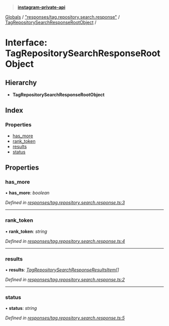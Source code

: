 > **[instagram-private-api](../README.md)**

[Globals](../README.md) / ["responses/tag.repository.search.response"](../modules/_responses_tag_repository_search_response_.md) / [TagRepositorySearchResponseRootObject](_responses_tag_repository_search_response_.tagrepositorysearchresponserootobject.md) /

# Interface: TagRepositorySearchResponseRootObject

## Hierarchy

* **TagRepositorySearchResponseRootObject**

## Index

### Properties

* [has_more](_responses_tag_repository_search_response_.tagrepositorysearchresponserootobject.md#has_more)
* [rank_token](_responses_tag_repository_search_response_.tagrepositorysearchresponserootobject.md#rank_token)
* [results](_responses_tag_repository_search_response_.tagrepositorysearchresponserootobject.md#results)
* [status](_responses_tag_repository_search_response_.tagrepositorysearchresponserootobject.md#status)

## Properties

###  has_more

• **has_more**: *boolean*

*Defined in [responses/tag.repository.search.response.ts:3](https://github.com/dilame/instagram-private-api/blob/173bc62/src/responses/tag.repository.search.response.ts#L3)*

___

###  rank_token

• **rank_token**: *string*

*Defined in [responses/tag.repository.search.response.ts:4](https://github.com/dilame/instagram-private-api/blob/173bc62/src/responses/tag.repository.search.response.ts#L4)*

___

###  results

• **results**: *[TagRepositorySearchResponseResultsItem](_responses_tag_repository_search_response_.tagrepositorysearchresponseresultsitem.md)[]*

*Defined in [responses/tag.repository.search.response.ts:2](https://github.com/dilame/instagram-private-api/blob/173bc62/src/responses/tag.repository.search.response.ts#L2)*

___

###  status

• **status**: *string*

*Defined in [responses/tag.repository.search.response.ts:5](https://github.com/dilame/instagram-private-api/blob/173bc62/src/responses/tag.repository.search.response.ts#L5)*
